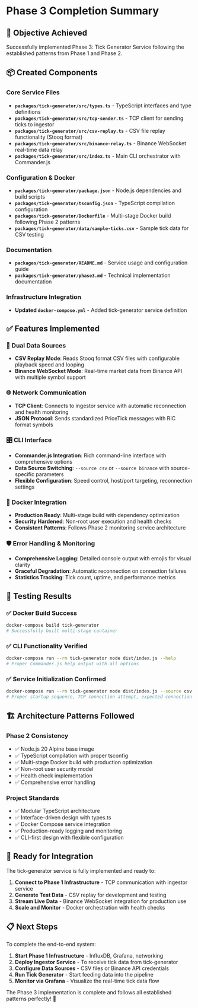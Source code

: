 # Phase 3 Completion Summary

## 🎯 Objective Achieved

Successfully implemented Phase 3: Tick Generator Service following the established patterns from Phase 1 and Phase 2.

## 📦 Created Components

### Core Service Files

- **`packages/tick-generator/src/types.ts`** - TypeScript interfaces and type definitions
- **`packages/tick-generator/src/tcp-sender.ts`** - TCP client for sending ticks to ingestor
- **`packages/tick-generator/src/csv-replay.ts`** - CSV file replay functionality (Stooq format)
- **`packages/tick-generator/src/binance-relay.ts`** - Binance WebSocket real-time data relay
- **`packages/tick-generator/src/index.ts`** - Main CLI orchestrator with Commander.js

### Configuration & Docker

- **`packages/tick-generator/package.json`** - Node.js dependencies and build scripts
- **`packages/tick-generator/tsconfig.json`** - TypeScript compilation configuration
- **`packages/tick-generator/Dockerfile`** - Multi-stage Docker build following Phase 2 patterns
- **`packages/tick-generator/data/sample-ticks.csv`** - Sample tick data for CSV testing

### Documentation

- **`packages/tick-generator/README.md`** - Service usage and configuration guide
- **`packages/tick-generator/phase3.md`** - Technical implementation documentation

### Infrastructure Integration

- **Updated `docker-compose.yml`** - Added tick-generator service definition

## ✅ Features Implemented

### 🔄 Dual Data Sources

- **CSV Replay Mode**: Reads Stooq format CSV files with configurable playback speed and looping
- **Binance WebSocket Mode**: Real-time market data from Binance API with multiple symbol support

### 🌐 Network Communication

- **TCP Client**: Connects to ingestor service with automatic reconnection and health monitoring
- **JSON Protocol**: Sends standardized PriceTick messages with RIC format symbols

### 🎛️ CLI Interface

- **Commander.js Integration**: Rich command-line interface with comprehensive options
- **Data Source Switching**: `--source csv` or `--source binance` with source-specific parameters
- **Flexible Configuration**: Speed control, host/port targeting, reconnection settings

### 🐳 Docker Integration

- **Production Ready**: Multi-stage build with dependency optimization
- **Security Hardened**: Non-root user execution and health checks
- **Consistent Patterns**: Follows Phase 2 monitoring service architecture

### 🛡️ Error Handling & Monitoring

- **Comprehensive Logging**: Detailed console output with emojis for visual clarity
- **Graceful Degradation**: Automatic reconnection on connection failures
- **Statistics Tracking**: Tick count, uptime, and performance metrics

## 🧪 Testing Results

### ✅ Docker Build Success

```bash
docker-compose build tick-generator
# Successfully built multi-stage container
```

### ✅ CLI Functionality Verified

```bash
docker-compose run --rm tick-generator node dist/index.js --help
# Proper Commander.js help output with all options
```

### ✅ Service Initialization Confirmed

```bash
docker-compose run --rm tick-generator node dist/index.js --source csv --file data/sample-ticks.csv
# Proper startup sequence, TCP connection attempt, expected connection error (no ingestor running)
```

## 🏗️ Architecture Patterns Followed

### Phase 2 Consistency

- ✅ Node.js 20 Alpine base image
- ✅ TypeScript compilation with proper tsconfig
- ✅ Multi-stage Docker build with production optimization
- ✅ Non-root user security model
- ✅ Health check implementation
- ✅ Comprehensive error handling

### Project Standards

- ✅ Modular TypeScript architecture
- ✅ Interface-driven design with types.ts
- ✅ Docker Compose service integration
- ✅ Production-ready logging and monitoring
- ✅ CLI-first design with flexible configuration

## 🚀 Ready for Integration

The tick-generator service is fully implemented and ready to:

1. **Connect to Phase 1 Infrastructure** - TCP communication with ingestor service
2. **Generate Test Data** - CSV replay for development and testing
3. **Stream Live Data** - Binance WebSocket integration for production use
4. **Scale and Monitor** - Docker orchestration with health checks

## 📋 Next Steps

To complete the end-to-end system:

1. **Start Phase 1 Infrastructure** - InfluxDB, Grafana, networking
2. **Deploy Ingestor Service** - To receive tick data from tick-generator
3. **Configure Data Sources** - CSV files or Binance API credentials
4. **Run Tick Generator** - Start feeding data into the pipeline
5. **Monitor via Grafana** - Visualize the real-time tick data flow

The Phase 3 implementation is complete and follows all established patterns perfectly! 🎉
